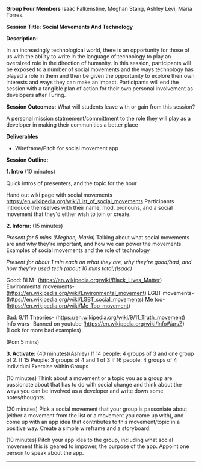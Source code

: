 **Group Four Members**
Isaac Falkenstine, Meghan Stang, Ashley Levi, Maria Torres.

**Session Title: Social Movements And Technology**

**Description:**

In an increasingly technological world, there is an opportunity for those of us with the ability to write in the language of technology to play an oversized role in the direction of humanity. In this session, participants will be exposed to a number of social movements and the ways technology has played a role in them and then be given the opportunity to explore their own interests and ways they can make an impact. Participants will end the session with a tangible plan of action for their own personal involvement as developers after Turing.

**Session Outcomes:** What will students leave with or gain from this session?

A personal mission statmement/committment to the role they will play as a developer in making their communities a better place

**Deliverables**
- Wireframe/Pitch for social movement app

**Session Outline:**

**1. Intro** (10 minutes)

Quick intros of presenters, and the topic for the hour

Hand out wiki page with social movements https://en.wikipedia.org/wiki/List_of_social_movements
Participants introduce themselves with their name, mod, pronouns, and a social movement that they'd either wish to join or create.

**2. Inform:** (15 minutes)

_Present for 5 mins (Meghan, Maria)_
Talking about what social movements are and why they're important, and how we can power the movements.
Examples of social movements and the role of technology 

_Present for about 1 min each on what they are, why they're good/bad, and how they've used tech (about 10 mins total)(Isaac)_

Good:
BLM- (https://en.wikipedia.org/wiki/Black_Lives_Matter)
Environmental movements- (https://en.wikipedia.org/wiki/Environmental_movement)
LGBT movements- (https://en.wikipedia.org/wiki/LGBT_social_movements)
Me too- (https://en.wikipedia.org/wiki/Me_Too_movement)

Bad:
9/11 Theories- (https://en.wikipedia.org/wiki/9/11_Truth_movement)
Info wars- Banned on youtube (https://en.wikipedia.org/wiki/InfoWarsZ)
(Look for more bad examples)

(Pom 5 mins)

**3. Activate:** (40 minutes)(Ashley)
If 14 people:
4 groups of 3 and one group of 2.
If 15 People:
3 groups of 4 and 1 of 3
If 16 people:
4 groups of 4
Individual Exercise within Groups 


(10 minutes) 
Think about a movement or a topic you as a group are passionate about that has to do with social change and think about the ways you can be involved as a developer and write down some notes/thoughts.

(20 minutes) 
Pick a social movement that your group is passoniate about (either a movement from the list or a movement you came up with), and come up with an app idea that contributes to this movement/topic in a positive way. Create a simple wireframe and a storyboard.

(10 minutes) 
Pitch your app idea to the group, including what social movement this is geared to impower, the purpose of the app. Appoint one person to speak about the app.


_____________________________________________________________________
